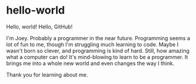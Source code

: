 # hello-world

Hello, world!
Hello, GitHub!

I'm Joey. Probably a programmer in the near future.
Programming seems a lot of fun to me, though I'm struggling much learning to code.
Maybe I wasn't born so clever, and programming is kind of hard. Still, how amazing what a computer can do!
It's mind-blowing to learn to be a programmer. It brings me into a whole new world and even changes the way I think.

Thank you for learning about me.
